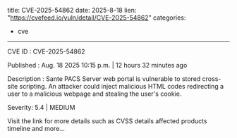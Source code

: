  
title: CVE-2025-54862
date: 2025-8-18
lien: "https://cvefeed.io/vuln/detail/CVE-2025-54862"
categories:
  - cve
---

CVE ID : CVE-2025-54862

Published :  Aug. 18
2025
10:15 p.m. | 12 hours
32 minutes ago

Description : Sante PACS Server web portal is vulnerable to stored cross-site scripting. An attacker could inject malicious HTML codes redirecting a user to a malicious webpage and stealing the user's cookie.

Severity: 5.4 | MEDIUM

Visit the link for more details
such as CVSS details
affected products
timeline
and more...
